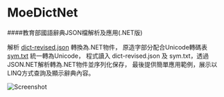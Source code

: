 MoeDictNet
==========

####教育部國語辭典JSON檔解析及應用(.NET版)

解析 [dict-revised.json](https://github.com/g0v/moedict-data) 轉換為.NET物件，
原造字部分配合Unicode轉碼表 [sym.txt](https://github.com/g0v/moedict-epub) 統一轉為Unicode，
程式讀入 dict-revised.json 及 sym.txt，透過JSON.NET解析轉為.NET物件並序列化保存，
最後提供簡單應用範例，展示以LINQ方式查詢及顯示辭典內容。

![Screenshot](https://raw.github.com/darkthread/MoeDictNet/master/MoeDictJsonConvExample.gif)
